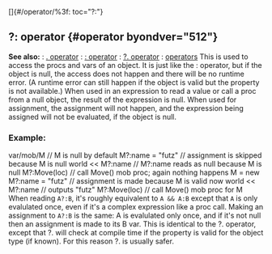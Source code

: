 []{#/operator/%3f: toc="?:"}
  ## ?: operator {#operator byondver="512"}
  **See also:**
  :   [. operator](ref/operator/%2e)
  :   [: operator](ref/operator/:)
  :   [?. operator](ref/operator/%3f%2e)
  :   [operators](ref/operator)
  This is used to access the procs and vars of an object. It is just like
  the : operator, but if the object is null, the access does not happen
  and there will be no runtime error. (A runtime error can still happen if
  the object is valid but the property is not available.)
  When used in an expression to read a value or call a proc from a null
  object, the result of the expression is null. When used for assignment,
  the assignment will not happen, and the expression being assigned will
  not be evaluated, if the object is null.
  ### Example:
  var/mob/M // M is null by default M?:name = \"futz\" // assignment is
  skipped because M is null world \<\< M?:name // M?:name reads as null
  because M is null M?:Move(loc) // call Move() mob proc; again nothing
  happens M = new M?:name = \"futz\" // assignment is made because M is
  valid now world \<\< M?:name // outputs \"futz\" M?:Move(loc) // call
  Move() mob proc for M
  When reading `A?:B`, it\'s roughly equivalent to `A && A:B` except that
  `A` is only evalulated once, even if it\'s a complex expression like a
  proc call. Making an assignment to `A?:B` is the same: A is evalulated
  only once, and if it\'s not null then an assignment is made to its B
  var.
  This is identical to the ?. operator, except that ?. will check at
  compile time if the property is valid for the object type (if known).
  For this reason ?. is usually safer.